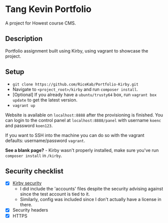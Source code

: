 # Tang Kevin Portfolio
A project for Howest course CMS.

## Description
Portfolio assignment built using Kirby, using vagrant to showcase the project.

## Setup
* `git clone https://github.com/RiceKab/Portfolio-Kirby.git`
* Navigate to `<project_root>/kirby` and run `composer install`.
* [Optional] If you already have a `ubuntu/trusty64` box, run `vagrant box update` to get the latest version.
* `vagrant up`

Website is available on `localhost:8888` after the provisioning is finished. You can login to the control panel at `localhost:8888/panel` with username `koenc` and password `koen123`.

If you want to SSH into the machine you can do so with the vagrant defaults: username/password `vagrant`. 

**See a blank page?** - Kirby wasn't properly installed, make sure you've run `composer install` in `/kirby`.

## Security checklist
- [x] [Kirby security](https://getkirby.com/docs/developer-guide/security)
    - I did include the 'accounts' files despite the security advising against since the test account is tied to it.
    - Similarly, config was included since I don't actually have a license in there.
- [x] Security headers
- [x] HTTPS